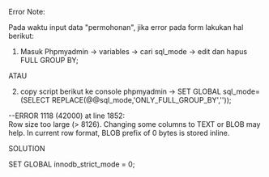 Error Note:

Pada waktu input data "permohonan", jika error pada form lakukan hal berikut:

1. Masuk Phpmyadmin -> variables -> cari sql_mode -> edit dan hapus FULL GROUP BY;

ATAU

2. copy script berikut ke console phpmyadmin -> SET GLOBAL sql_mode=(SELECT REPLACE(@@sql_mode,'ONLY_FULL_GROUP_BY',''));


--ERROR 1118 (42000) at line 1852:    
Row size too large (> 8126). Changing some columns to TEXT or 
     BLOB may help. In current row format, BLOB prefix of 0 bytes is stored inline.

SOLUTION 

SET GLOBAL innodb_strict_mode = 0;


